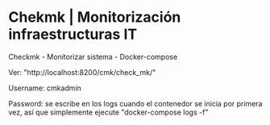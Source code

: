 # Chekmk | Monitorización infraestructuras IT
Checkmk - Monitorizar sistema - Docker-compose

Ver: "http://localhost:8200/cmk/check_mk/"

Username: cmkadmin

Password: se escribe en los logs cuando el contenedor se inicia por primera vez, así que simplemente ejecute "docker-compose logs -f"
